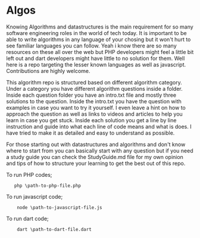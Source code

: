 # Algos
Knowing Algorithms and datastructures is the main requirement for so many software engineering roles in the world of tech today. It is important to be able to write algorithms in any language of your chosing but it won't hurt to see familiar languages you can follow. Yeah i know there are so many resources on these all over the web but PHP developers might feel a little bit left out and dart developers might have little to no solution for them. Well here is a repo targeting the lesser known languages as well as javascript. Contributions are highly welcome.

This algorithm repo is structured based on different algorithm category. Under a category you have different algorithm questions inside a folder. Inside each question folder you have an intro.txt file and mostly three solutions to the question. Inside the intro.txt you have the question with examples in case you want to try it yourself. I even leave a hint on how to approach the question as well as links to videos and articles to help you learn in case you get stuck. Inside each solution you get a line by line instruction and guide into what each line of code means and what is does. I have tried to make it as detailed and easy to understand as possible.

For those starting out with datastructures and algorithms and don't know where to start from you can basically start with any question but if you need a study guide you can check the StudyGuide.md file for my own opinion and tips of how to structure your learning to get the best out of this repo.

To run PHP codes;
````
   php \path-to-php-file.php
````

To run javascript code;
````
    node \path-to-javascript-file.js
````

To run dart code;
````
    dart \path-to-dart-file.dart
````
